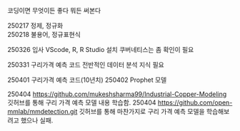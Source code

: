 코딩이면 무엇이든 좋다 뭐든 써본다

250217 정제, 정규화 <br>
250218 불용어, 정규표현식 <br>

250326 입사
VScode, R, R Studio 설치
쿠버네티스는 좀 확인이 필요

250331 구리가격 예측 코드 
전반적인 데이터 분석 지식 필요

250401 구리가격 예측 코드(10년치)
250402 Prophet 모델 

250404 https://github.com/mukeshsharma99/Industrial-Copper-Modeling 깃허브를 통해 구리 가격 예측 모델 내용 학습함. 
250404 https://github.com/open-mmlab/mmdetection.git 깃허브를 통해 마찬가지로 구리 가격 예측 모델을 학습해보려고 했으나 실패. 
